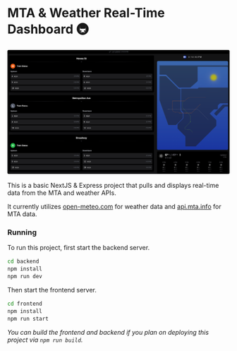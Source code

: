 # MTA & Weather Real-Time Dashboard 🚇

![MTA Dashboard Example](./readme-assets/mta-dashboard-example.png)

This is a basic NextJS & Express project that pulls and displays real-time data from the MTA and weather APIs.

It currently utilizes [open-meteo.com](https://open-meteo.com/) for weather data and [api.mta.info](https://api.mta.info/) for MTA data.

### Running

To run this project, first start the backend server.

```bash
cd backend
npm install
npm run dev
```

Then start the frontend server.

```bash
cd frontend
npm install
npm run start
```

_You can build the frontend and backend if you plan on deploying this project via `npm run build`._
